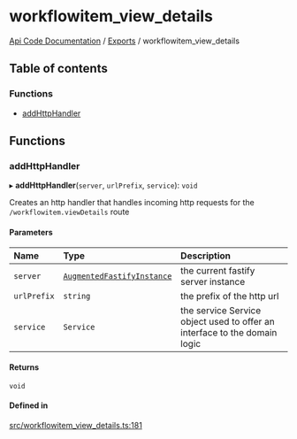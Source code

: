 # workflowitem\_view\_details
 
[Api Code Documentation](../README.md) / [Exports](../modules.md) / workflowitem\_view\_details

## Table of contents

### Functions

- [addHttpHandler](workflowitem_view_details.md#addhttphandler)

## Functions

### addHttpHandler

▸ **addHttpHandler**(`server`, `urlPrefix`, `service`): `void`

Creates an http handler that handles incoming http requests for the `/workflowitem.viewDetails` route

#### Parameters

| Name | Type | Description |
| :------ | :------ | :------ |
| `server` | [`AugmentedFastifyInstance`](../interfaces/types.AugmentedFastifyInstance.md) | the current fastify server instance |
| `urlPrefix` | `string` | the prefix of the http url |
| `service` | `Service` | the service Service object used to offer an interface to the domain logic |

#### Returns

`void`

#### Defined in

[src/workflowitem_view_details.ts:181](https://github.com/openkfw/TruBudget/blob/a06c11b/api/src/workflowitem_view_details.ts#L181)
